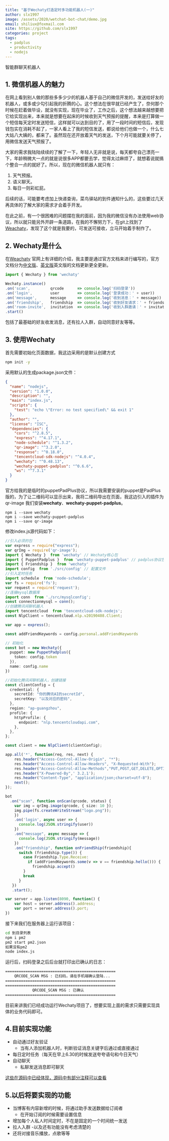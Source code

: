 ```yaml
---
title: "基于Wechaty打造定时多功能机器人(一)"
author: slx1997
image: /assets/2020/wetchat-bot-chat/demo.jpg
email: shiliux@foxmail.com
site: https://github.com/slx1997
categories: project
tags:
  - padplus
  - productivity
  - nodejs
---
```


智能群聊天机器人

## 1. 微信机器人的魅力

在网上看到别人做的那些多多少少的机器人基于自己的微信开发的，发送给好友的机器人，或多或少勾引起我的折腾的心。这个想法在很早就已经产生了，奈何那个时候在赶着做毕设，就没有实现，现在毕业了，工作之后，这个想法越来越想要把它给实现出来，本来就是想要在起床的时候收到天气预报的提醒，本来是打算做一个短信每天定时发送短信，这样就可以达到目的了，用了一段时间的短信后，发现钱包实在消耗不起了，一家人看上了我的短信发送，都说给他们也做一个，什么七大姑八大姨的，都来了。虽然现在还开放着天气的发送，下个月可能就要关停了，用微信发送天气预报了。

大家的需求我陆陆续续的了解了一下，年轻人无非就是说，每天都夸自己漂亮一下，年龄稍微大一点的就是说很多APP都要去学，觉得太过麻烦了，就想着说就搞个整合一点的就好了。所以，现在的微信机器人就只有：

1. 天气预报。
2. 语义聊天。
3. 每日一则彩虹屁。

后续的话，可能要考虑加上快递查询，菜鸟驿站的到件通知什么的，这些要过几天再具体的了解大家的需求才会着手开发。

在此之前，有一个很困难的问题摆在我的面前，因为我的微信没有办法使用web协议，所以就只能另外开辟一条道路，在我的不懈努力下，在git上找到了[Weachaty](https://github.com/wechaty/wechaty)，发现了这个就是我要的，可发送可接收，立马开始着手制作了。

## 2. Wechaty是什么

在[Weachaty](https://github.com/wechaty/wechaty) 官网上有详细的介绍，我主要是通过官方文档来进行编写的，官方文档分为[中文版](https://wechaty.js.org/v/zh/)、[英文版](https://wechaty.js.org/docs/api)英文版的文档更新更全更新。

``` JavaScript
import { Wechaty } from 'wechaty'

Wechaty.instance()
.on('scan',         qrcode      => console.log('扫码登录'))
.on('login',        user        => console.log('登录成功：' + user))
.on('message',      message     => console.log('收到消息：' + message))
.on('friendship',   friendship  => console.log('收到好友请求：' + friendship))
.on('room-invite',  invitation  => console.log('收到入群邀请：' + invitation))
.start()
```

包括了最基础的好友收发消息，还有拉人入群，自动同意好友等等。

## 3. 使用Wechaty

首先需要初始化页面数据，我这边采用的是默认创建方式

``` bash
npm init -y
```

采用默认的生成package.json文件：

``` json
{
  "name": "nodejs",
  "version": "1.0.0",
  "description": "",
  "main": "index.js",
  "scripts": {
    "test": "echo \"Error: no test specified\" && exit 1"
  },
  "author": "",
  "license": "ISC",
  "dependencies": {
    "cors": "^2.8.5",
    "express": "^4.17.1",
    "node-schedule": "^1.3.2",
    "qr-image": "^3.2.0",
    "response": "^0.18.0",
    "tencentcloud-sdk-nodejs": "^4.0.4",
    "wechaty": "^0.48.13",
    "wechaty-puppet-padplus": "^0.6.6",
    "ws": "^7.3.1"
  }
}

```

官方给我的是临时的puppetPadPlus协议，所以我需要安装的puppet是PadPlus版的，为了让二维码可以显示出来，我将二维码导出在页面，我这边引入的插件为qr-image
我们安装**wechaty**、**wechaty-puppet-padplus**。

``` base
npm i --save wechaty
npm i --save wechaty-puppet-padplus
npm i --save qr-image
```

修改index.js源代码如下：

``` Typescript
//引入必须的包
var express = require("express");
var qrImg = require('qr-image');
import { Wechaty }  from 'wechaty' // Wechaty核心包
import { PuppetPadplus }  from 'wechaty-puppet-padplus' // padplus协议包
import { Friendship }  from 'wechaty'
import config  from './src/config' // 配置文件
//引入定时任务
import schedule  from 'node-schedule';
var fs = require('fs');
var request = require('request');
//连接mysql数据库
import conn  from './src/mysqlconfig';
const connectionmysql = conn();
//创建腾讯闲聊机器人
import tencentcloud  from 'tencentcloud-sdk-nodejs';
const NlpClient = tencentcloud.nlp.v20190408.Client;

var app = express();

const addFriendKeywords = config.personal.addFriendKeywords

// 初始化
const bot = new Wechaty({
  puppet: new PuppetPadplus({
    token: config.token
  }),
  name: config.name
})

//初始化腾讯闲聊机器人，创建链接
const clientConfig = {
  credential: {
    secretId: "你的腾讯AI的secretId",
    secretKey: "以及对应的密码",
  },
  region: "ap-guangzhou",
  profile: {
    httpProfile: {
      endpoint: "nlp.tencentcloudapi.com",
    },
  },
};

const client = new NlpClient(clientConfig);

app.all('*', function(req, res, next) {
    res.header("Access-Control-Allow-Origin", "*");
    res.header("Access-Control-Allow-Headers", "X-Requested-With");
    res.header("Access-Control-Allow-Methods","PUT,POST,GET,DELETE,OPTIONS");
    res.header("X-Powered-By",' 3.2.1');
    res.header("Content-Type", "application/json;charset=utf-8");
    next();
});

bot
  .on("scan", function onScan(qrcode, status) {
    var img = qrImg.image(qrcode, { size: 10 });
    img.pipe(fs.createWriteStream("logo.png"));
    })
    .on('login', async user => {
      console.log(JSON.stringify(user))
    })
    .on("message", async message => {
      console.log(JSON.stringify(message))
    })
    .on("friendship", function onFriendShip(friendship){
      switch (friendship.type()) {
        case Friendship.Type.Receive:
          if (addFriendKeywords.some(v => v == friendship.hello())) {
            friendship.accept()
        }
        break
      }
   })
   .start();

var server = app.listen(8090, function() {
    var host = server.address().address;
    var port = server.address().port;
})

```

接下来我们在服务器上运行该项目：

``` bash
cd 到目录列表
npm i pm2
pm2 start pm2.json
如果没有pm2
node index.js
```

运行后，扫码登录之后后台就打印出已确认的日志：

``` bash
=================================================
    QRCODE_SCAN MSG : 已扫码，请在手机端确认登陆...
=================================================
=================================================
            QRCODE_SCAN MSG : 已确认
=================================================
```

目前来讲我们已经成功运行Wechaty项目了，想要实现上面的需求只需要实现具体的业务代码即可。

## 4.目前实现功能

- 自动通过好友验证
  - 当有人添加机器人时，判断验证消息关键字后通过或直接通过
- 每日定时任务（每天在早上6.30的时候发送夸夸语句和今日天气）
- 自动聊天
  - 私聊发送消息即可聊天

[这些在源码中已经体现，源码中有部分注释可以查看](https://github.com/slx1997/Watchaty-chat)

## 5.以后将要实现的功能

- 当博客有内容新增的时候，将通过助手发送数据给订阅者
  - 在开始订阅的时候需要设置信息
- 增加每个人私人时间定时，不在是固定的一个时间统一发送
- 拉人入群
-以及还有功能没有考虑清楚的
- 还将对接音乐播放，点歌等等
